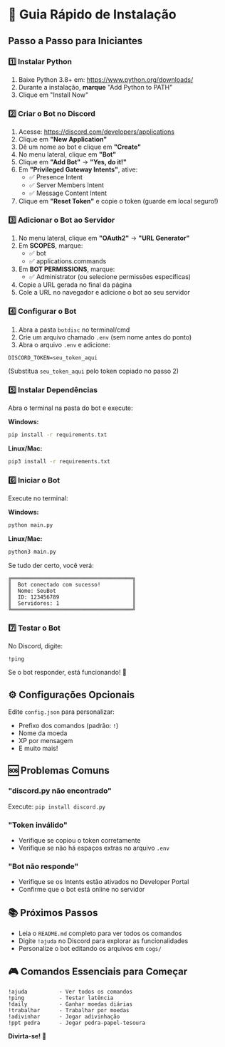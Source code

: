 # 🚀 Guia Rápido de Instalação

## Passo a Passo para Iniciantes

### 1️⃣ Instalar Python
1. Baixe Python 3.8+ em: https://www.python.org/downloads/
2. Durante a instalação, **marque** "Add Python to PATH"
3. Clique em "Install Now"

### 2️⃣ Criar o Bot no Discord

1. Acesse: https://discord.com/developers/applications
2. Clique em **"New Application"**
3. Dê um nome ao bot e clique em **"Create"**
4. No menu lateral, clique em **"Bot"**
5. Clique em **"Add Bot"** → **"Yes, do it!"**
6. Em **"Privileged Gateway Intents"**, ative:
   - ✅ Presence Intent
   - ✅ Server Members Intent
   - ✅ Message Content Intent
7. Clique em **"Reset Token"** e copie o token (guarde em local seguro!)

### 3️⃣ Adicionar o Bot ao Servidor

1. No menu lateral, clique em **"OAuth2"** → **"URL Generator"**
2. Em **SCOPES**, marque:
   - ✅ bot
   - ✅ applications.commands
3. Em **BOT PERMISSIONS**, marque:
   - ✅ Administrator (ou selecione permissões específicas)
4. Copie a URL gerada no final da página
5. Cole a URL no navegador e adicione o bot ao seu servidor

### 4️⃣ Configurar o Bot

1. Abra a pasta `botdisc` no terminal/cmd
2. Crie um arquivo chamado `.env` (sem nome antes do ponto)
3. Abra o arquivo `.env` e adicione:
```
DISCORD_TOKEN=seu_token_aqui
```
   (Substitua `seu_token_aqui` pelo token copiado no passo 2)

### 5️⃣ Instalar Dependências

Abra o terminal na pasta do bot e execute:

**Windows:**
```bash
pip install -r requirements.txt
```

**Linux/Mac:**
```bash
pip3 install -r requirements.txt
```

### 6️⃣ Iniciar o Bot

Execute no terminal:

**Windows:**
```bash
python main.py
```

**Linux/Mac:**
```bash
python3 main.py
```

Se tudo der certo, você verá:
```
╔══════════════════════════════════════╗
║  Bot conectado com sucesso!          ║
║  Nome: SeuBot                        ║
║  ID: 123456789                       ║
║  Servidores: 1                       ║
╚══════════════════════════════════════╝
```

### 7️⃣ Testar o Bot

No Discord, digite:
```
!ping
```

Se o bot responder, está funcionando! 🎉

## ⚙️ Configurações Opcionais

Edite `config.json` para personalizar:
- Prefixo dos comandos (padrão: `!`)
- Nome da moeda
- XP por mensagem
- E muito mais!

## 🆘 Problemas Comuns

### "discord.py não encontrado"
Execute: `pip install discord.py`

### "Token inválido"
- Verifique se copiou o token corretamente
- Verifique se não há espaços extras no arquivo `.env`

### "Bot não responde"
- Verifique se os Intents estão ativados no Developer Portal
- Confirme que o bot está online no servidor

## 📚 Próximos Passos

- Leia o `README.md` completo para ver todos os comandos
- Digite `!ajuda` no Discord para explorar as funcionalidades
- Personalize o bot editando os arquivos em `cogs/`

## 🎮 Comandos Essenciais para Começar

```
!ajuda          - Ver todos os comandos
!ping           - Testar latência
!daily          - Ganhar moedas diárias
!trabalhar      - Trabalhar por moedas
!adivinhar      - Jogar adivinhação
!ppt pedra      - Jogar pedra-papel-tesoura
```

**Divirta-se! 🚀**

